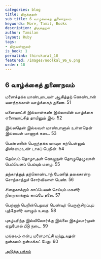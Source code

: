 ```yaml
---
categories: blog
title: திருக்குறள்
sub_title: 6 வாழ்க்கைத் துணைநலம்
keywords: More, Tamil, Books
description: திருக்குறள்
author: Tamilan
layout: Ruby
tags:
- திருவள்ளுவர்
is_book: 1
permalink: thirukural_10
featured: /images/noolkal_96_6.png
order: 10
---
```

## 6 வாழ்க்கைத் துணைநலம்

மனைக்தக்க மாண்புடையள் ஆகித்தற் கொண்டான்  
வளத்தக்காள் வாழ்க்கைத் துணை. 51

மனைமாட்சி இல்லாள்கண் இல்லாயின் வாழ்க்கை  
எனைமாட்சித் தாயினும் இல். 52

இல்லதென் இல்லவள் மாண்பானால் உள்ளதென்  
இல்லவள் மாணாக் கடை. 53

பெண்ணின் பெருந்தக்க யாவுள கற்பென்னும்  
திண்மைஉண் டாகப் பெறின். 54

தெய்வம் தொழாஅள் கொழுநன் தொழுதெழுவாள்  
பெய்யெனப் பெய்யும் மழை. 55

தற்காத்துத் தற்கொண்டாற் பேணித் தகைசான்ற  
சொற்காத்துச் சோர்விலாள் பெண். 56

சிறைகாக்கும் காப்பெவன் செய்யும் மகளிர்  
நிறைகாக்கும் காப்பே தலை. 57

பெற்றாற் பெறின்பெறுவர் பெண்டிர் பெருஞ்சிறப்புப்  
புத்தேளிர் வாழும் உலகு. 58

புகழ்புரிந்த இல்லிலோர்க்கு இல்லை இகழ்வார்முன்  
ஏறுபோல் பீடு நடை. 59

மங்கலம் என்ப மனைமாட்சி மற்றுஅதன்  
நன்கலம் நன்மக்கட் பேறு. 60

[அடுத்த பக்கம்](thirukural_11)